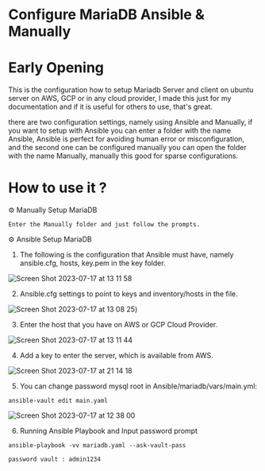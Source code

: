 # Configure MariaDB Ansible & Manually

# Early Opening
This is the configuration how to setup Mariadb Server and client on ubuntu server on AWS, GCP or in any cloud provider, I made this just for my documentation and if it is useful for others to use, that's great.

there are two configuration settings, namely using Ansible and Manually, if you want to setup with Ansible you can enter a folder with the name Ansible, Ansible is perfect for avoiding human error or misconfiguration, and the second one can be configured manually you can open the folder with the name Manually, manually this good for sparse configurations.

# How to use it ?

⚙ Manually Setup MariaDB

```
Enter the Manually folder and just follow the prompts.
```

⚙ Ansible Setup MariaDB

1. The following is the configuration that Ansible must have, namely ansible.cfg, hosts, key.pem in the key folder.

![Screen Shot 2023-07-17 at 13 11 58](https://github.com/fahmifiqih1/MariadbConfig/assets/53596721/f917b95d-d9e8-4c1e-bf99-2b31fbfbf6d6)

2. Ansible.cfg settings to point to keys and inventory/hosts in the file.

![Screen Shot 2023-07-17 at 13 08 25](https://github.com/fahmifiqih1/MariadbConfig/assets/53596721/ce5206de-6659-4505-9475-42376691a811))

3. Enter the host that you have on AWS or GCP Cloud Provider.

![Screen Shot 2023-07-17 at 13 11 44](https://github.com/fahmifiqih1/MariadbConfig/assets/53596721/eb99cbad-53d9-4302-bdef-c1aeb9157a82)

4. Add a key to enter the server, which is available from AWS.
    
![Screen Shot 2023-07-17 at 21 14 18](https://github.com/fahmifiqih1/MariadbConfig/assets/53596721/a2f47506-81b2-4aab-b687-6746a01e77a0)

5. You can change password mysql root in Ansible/mariadb/vars/main.yml:

```
ansible-vault edit main.yaml
```

![Screen Shot 2023-07-17 at 12 38 00](https://github.com/fahmifiqih1/MariadbConfig/assets/53596721/6f66530a-16e2-4992-a67d-8f9df0d0cb71)

6. Running Ansible Playbook and Input password prompt

```
ansible-playbook -vv mariadb.yaml --ask-vault-pass
```
```
password vault : admin1234
```

